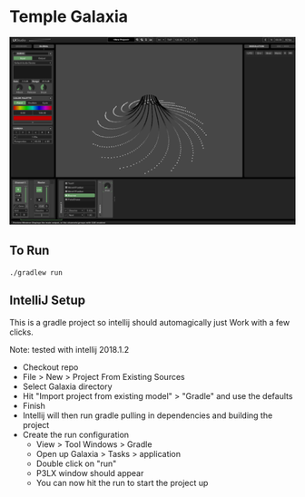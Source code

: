 # Temple Galaxia

![Screenshot](/assets/GalaxiaScreenshot.png "Example of Galaxia in LX.")

## To Run
`./gradlew run`

## IntelliJ Setup
This is a gradle project so intellij should automagically just Work with a few clicks.

Note: tested with intellij 2018.1.2

- Checkout repo
- File > New > Project From Existing Sources
- Select Galaxia directory
- Hit "Import project from existing model" > "Gradle" and use the defaults
- Finish
- Intellij will then run gradle pulling in dependencies and building the project
- Create the run configuration
  - View > Tool Windows > Gradle
  - Open up Galaxia > Tasks > application
  - Double click on "run"
  - P3LX window should appear
  - You can now hit the run to start the project up
